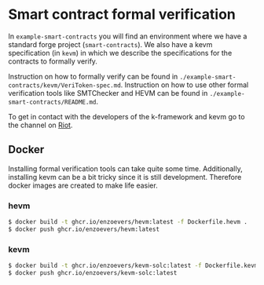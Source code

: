 # Smart contract formal verification

In `example-smart-contracts` you will find an environment where we have a standard forge project (`smart-contracts`). We also have a kevm specification (in `kevm`) in which we describe the specifications for the contracts to formally verify.

Instruction on how to formally verify can be found in `./example-smart-contracts/kevm/VeriToken-spec.md`.
Instruction on how to use other formal verification tools like SMTChecker and HEVM can be found in `./example-smart-contracts/README.md`.

To get in contact with the developers of the k-framework and kevm go to the channel on [Riot](https://riot.im/app/#/room/#k:matrix.org).

## Docker

Installing formal verification tools can take quite some time. Additionally, installing kevm can be a bit tricky since it is still development. Therefore docker images are created to make life easier.

### hevm
```bash
$ docker build -t ghcr.io/enzoevers/hevm:latest -f Dockerfile.hevm .
$ docker push ghcr.io/enzoevers/hevm:latest
```

### kevm
```bash
$ docker build -t ghcr.io/enzoevers/kevm-solc:latest -f Dockerfile.kevm .
$ docker push ghcr.io/enzoevers/kevm-solc:latest
```
